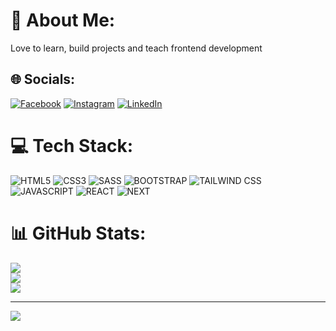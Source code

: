# 💫 About Me:
Love to learn, build projects and teach frontend development


## 🌐 Socials:
[![Facebook](https://img.shields.io/badge/Facebook-%231877F2.svg?logo=Facebook&logoColor=white)](https://facebook.com/nunosoaresguerreiro) [![Instagram](https://img.shields.io/badge/Instagram-%23E4405F.svg?logo=Instagram&logoColor=white)](https://instagram.com/nunosoaresguerreiro) [![LinkedIn](https://img.shields.io/badge/LinkedIn-%230077B5.svg?logo=linkedin&logoColor=white)](https://linkedin.com/in/nunosoaresguerreiro) 

# 💻 Tech Stack:
![HTML5](https://img.shields.io/badge/html5-%23E34F26.svg?style=for-the-badge&logo=html5&logoColor=white)
![CSS3](https://img.shields.io/badge/css3-%231572B6.svg?style=for-the-badge&logo=css3&logoColor=white) 
![SASS](https://camo.githubusercontent.com/6383592f3effc4d18cc332a8fe045d7c9b0a0365ace33a61ed26806eca47429d/68747470733a2f2f746563682d6261646765732e76657263656c2e6170702f53415353)
![BOOTSTRAP](https://img.shields.io/badge/bootstrap-%23563D7C.svg?style=for-the-badge&logo=bootstrap&logoColor=white) 
![TAILWIND CSS](https://camo.githubusercontent.com/93bafe03a143d759a2983be7cd132f70a6a186233ca455f08f3f198adb3d2381/68747470733a2f2f696d672e736869656c64732e696f2f62616467652f2d5461696c77696e645f4353532d626c61636b3f7374796c653d666f722d7468652d6261646765266c6f676f436f6c6f723d7768697465266c6f676f3d7461696c77696e6463737326636f6c6f723d303642364434)
![JAVASCRIPT](https://img.shields.io/badge/javascript-%23323330.svg?style=for-the-badge&logo=javascript&logoColor=%23F7DF1E) 
![REACT](https://img.shields.io/badge/react-%2320232a.svg?style=for-the-badge&logo=react&logoColor=%2361DAFB)
![NEXT](https://camo.githubusercontent.com/b7b7cd62934593c72b9a30053ded642c74df0e3604a031d93359971a473bdb06/68747470733a2f2f746563682d6261646765732e76657263656c2e6170702f4e6578746a73)


# 📊 GitHub Stats:
![](https://github-readme-stats.vercel.app/api?username=nunosoaresguerreiro&theme=dracula&hide_border=false&include_all_commits=false&count_private=false)<br/>
![](https://github-readme-streak-stats.herokuapp.com/?user=nunosoaresguerreiro&theme=dracula&hide_border=false)<br/>
![](https://github-readme-stats.vercel.app/api/top-langs/?username=nunosoaresguerreiro&theme=dracula&hide_border=false&include_all_commits=false&count_private=false&layout=compact)

---
[![](https://visitcount.itsvg.in/api?id=nunosoaresguerreiro&icon=0&color=0)](https://visitcount.itsvg.in)

<!-- Proudly created with GPRM ( https://gprm.itsvg.in ) -->
